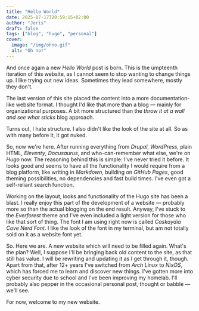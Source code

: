 ```yaml
---
title: "Hello World"
date: 2025-07-17T20:59:15+02:00
author: "Joris"
draft: false
tags: ["blog", "hugo", "personal"]
cover:
  image: "/img/ohno.gif"
  alt: "Oh no!"
---
```


And once again a new *Hello World* post is born. This is the umpteenth iteration of this website, as I cannot seem to stop wanting to change things up. I like trying out new ideas. Sometimes they lead somewhere, mostly they don't. 

The last version of this site placed the content into a more documentation-like website format. I thought I'd like that more than a blog — mainly for organizational purposes. A bit more structured than the *throw it at a wall and see what sticks* blog approach.

Turns out, I hate structure. I also didn't like the look of the site at all. So as with many before it, it got nuked. 

So, now we're here. After running everything from *Drupal*, *WordPress*, plain HTML, *Eleventy*, *Docusaurus*, and who-can-remember what else, we're on *Hugo* now. The reasoning behind this is simple: I've never tried it before. It looks good and seems to have all the functionality I would require from a blog platform, like writing in *Markdown*, building on *GitHub Pages*, good theming possibilities, no dependencies and fast build times. I've even got a self-reliant search function.

Working on the layout, looks and functionality of the Hugo site has been a blast. I really enjoy this part of the development of a website — probably more so than the actual blogging on the end result. Anyway, I've stuck to the *Everforest* theme and I've even included a light version for those who like that sort of thing. The font I am using right now is called *Caskaydia Cove Nerd Font*. I like the look of the font in my terminal, but am not totally sold on it as a website font yet.

So. Here we are. A new website which will need to be filled again. What's the plan? Well, I suppose I'll be bringing back old content to the site, as that still has value. I will be rewriting and updating it as I get through it, though. Apart from that, after 12+ years I've switched from *Arch Linux* to *NixOS*, which has forced me to learn and discover new things. I've gotten more into cyber security due to school and I've been improving my homelab. I'll probably also pepper in the occasional personal post, thought or babble — we'll see.

For now, welcome to my new website.

